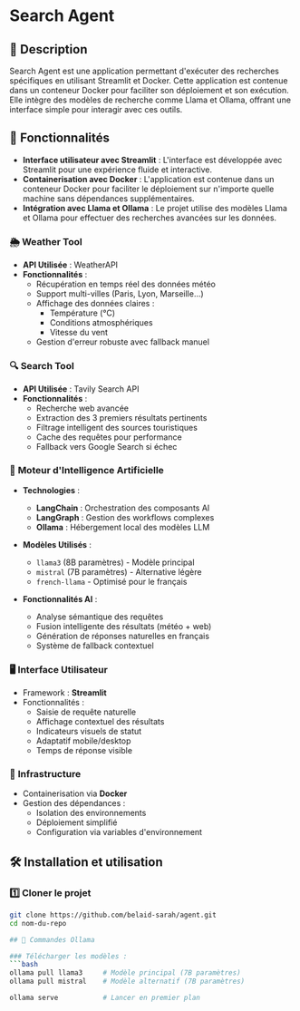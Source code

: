 # Search Agent

## 📌 Description
Search Agent est une application permettant d'exécuter des recherches spécifiques en utilisant Streamlit et Docker. Cette application est contenue dans un conteneur Docker pour faciliter son déploiement et son exécution. Elle intègre des modèles de recherche comme Llama et Ollama, offrant une interface simple pour interagir avec ces outils.

## 🚀 Fonctionnalités
- **Interface utilisateur avec Streamlit** : L'interface est développée avec Streamlit pour une expérience fluide et interactive.
- **Containerisation avec Docker** : L'application est contenue dans un conteneur Docker pour faciliter le déploiement sur n'importe quelle machine sans dépendances supplémentaires.
- **Intégration avec Llama et Ollama** : Le projet utilise des modèles Llama et Ollama pour effectuer des recherches avancées sur les données.

### 🌦️ **Weather Tool** 
- **API Utilisée** : WeatherAPI
- **Fonctionnalités** :
  - Récupération en temps réel des données météo
  - Support multi-villes (Paris, Lyon, Marseille...)
  - Affichage des données claires :
    - Température (°C)
    - Conditions atmosphériques
    - Vitesse du vent
  - Gestion d'erreur robuste avec fallback manuel

### 🔍 **Search Tool** 
- **API Utilisée** : Tavily Search API
- **Fonctionnalités** :
  - Recherche web avancée
  - Extraction des 3 premiers résultats pertinents
  - Filtrage intelligent des sources touristiques
  - Cache des requêtes pour performance
  - Fallback vers Google Search si échec

### 🧠 **Moteur d'Intelligence Artificielle**
- **Technologies** :
  - **LangChain** : Orchestration des composants AI
  - **LangGraph** : Gestion des workflows complexes
  - **Ollama** : Hébergement local des modèles LLM

- **Modèles Utilisés** :
  - `llama3` (8B paramètres) - Modèle principal
  - `mistral` (7B paramètres) - Alternative légère
  - `french-llama` - Optimisé pour le français

- **Fonctionnalités AI** :
  - Analyse sémantique des requêtes
  - Fusion intelligente des résultats (météo + web)
  - Génération de réponses naturelles en français
  - Système de fallback contextuel

### 🖥️ **Interface Utilisateur**
- Framework : **Streamlit**
- Fonctionnalités :
  - Saisie de requête naturelle
  - Affichage contextuel des résultats
  - Indicateurs visuels de statut
  - Adaptatif mobile/desktop
  - Temps de réponse visible

### 🐳 **Infrastructure**
- Containerisation via **Docker**
- Gestion des dépendances :
  - Isolation des environnements
  - Déploiement simplifié
  - Configuration via variables d'environnement

## 🛠 Installation et utilisation

### 1️⃣ **Cloner le projet**
```sh
git clone https://github.com/belaid-sarah/agent.git
cd nom-du-repo

## 🦙 Commandes Ollama

### Télécharger les modèles :
```bash
ollama pull llama3     # Modèle principal (7B paramètres)
ollama pull mistral    # Modèle alternatif (7B paramètres)

ollama serve           # Lancer en premier plan
